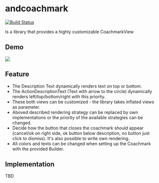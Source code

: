 # andcoachmark

[![Build Status](https://travis-ci.org/Kaufland/andcoachmark.svg?branch=master)](https://travis-ci.org/Kaufland/andcoachmark)

Is a library that provides a highly customizable CoachmarkView

## Demo

![](https://picload.org/image/rlrporga/ezgif-2-96da2400cb.gif)

## Feature

* The Description Text dynamically renders text on top or bottom.
* The ActionDescriptionText (Text with arrow to the circle) dynamically renders left/top/bottom/right with this priority.
* These both views can be customized - the library takes inflated views as parameter.
* Aboved described rendering strategy can be replaced by own implementations or the priority of the available strategies can be changed.
* Decide how the button that closes the coachmark should appear (cancel/ok on right side, ok button below description, no button just click to dismiss). It's also possible to write own rendering.
* All colors and texts can be changed when setting up the Coachmark with the provided Builder.

## Implementation

TBD
